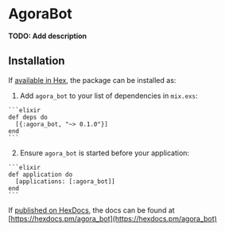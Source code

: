 # AgoraBot

**TODO: Add description**

## Installation

If [available in Hex](https://hex.pm/docs/publish), the package can be installed as:

  1. Add `agora_bot` to your list of dependencies in `mix.exs`:

    ```elixir
    def deps do
      [{:agora_bot, "~> 0.1.0"}]
    end
    ```

  2. Ensure `agora_bot` is started before your application:

    ```elixir
    def application do
      [applications: [:agora_bot]]
    end
    ```

If [published on HexDocs](https://hex.pm/docs/tasks#hex_docs), the docs can
be found at [https://hexdocs.pm/agora_bot](https://hexdocs.pm/agora_bot)

